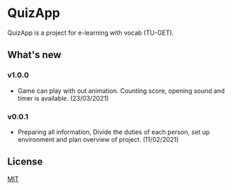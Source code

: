 # QuizApp
QuizApp is a project for e-learning with vocab (TU-GET).

## What's new
### v1.0.0
- Game can play with out animation. Counting score, opening sound and timer is available.	(23/03/2021)

### v0.0.1
- Preparing all information, Divide the duties of each person, set up environment and plan overview of project. (11/02/2021)

## License
[MIT](https://github.com/Atdhasiri/SF340)
